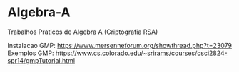 # Algebra-A
Trabalhos Praticos de Algebra A (Criptografia RSA)

Instalacao GMP: https://www.mersenneforum.org/showthread.php?t=23079
Exemplos GMP: https://www.cs.colorado.edu/~srirams/courses/csci2824-spr14/gmpTutorial.html 
